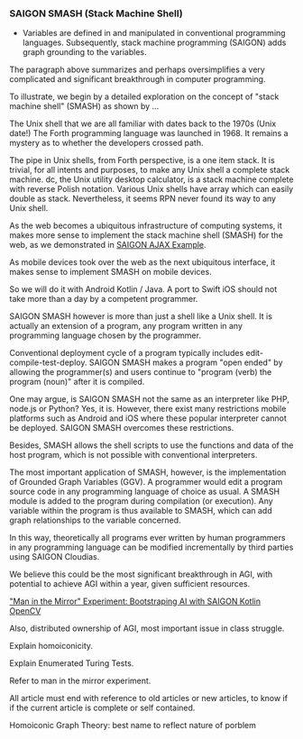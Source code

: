 ### SAIGON SMASH (Stack Machine Shell)

- Variables are defined in and manipulated in conventional programming languages. Subsequently, stack machine programming (SAIGON) adds graph grounding to the variables.

The paragraph above summarizes and perhaps oversimplifies a very complicated and significant breakthrough in computer programming. 

To illustrate, we begin by a detailed exploration on the concept of "stack machine shell" (SMASH) as shown by ...

The Unix shell that we are all familiar with dates back to the 1970s (Unix date!) The Forth programming language was launched in 1968. It remains a mystery as to whether the developers crossed path. 

The pipe in Unix shells,  from Forth perspective, is a one item stack. It is trivial, for all intents and purposes, to make any Unix shell a complete stack machine. dc, the Unix utility desktop calculator, is a stack machine complete with reverse Polish notation. Various Unix shells have array which can easily double as stack. Nevertheless, it seems RPN never found its way to any Unix shell. 

As the web becomes a ubiquitous infrastructure of computing systems, it makes more sense to implement the stack machine shell (SMASH) for the web, as we demonstrated in [SAIGON AJAX Example](http://5gl.epizy.com/nsm/fgl.html).

As mobile devices took over the web as the next ubiquitous interface, it makes sense to implement SMASH on mobile devices. 

So we will do it with Android Kotlin / Java. A port to Swift iOS should not take more than a day by a competent programmer. 

SAIGON SMASH however is more than just a shell like a Unix shell. It is actually an extension of a program, any program written in any programming language chosen by the programmer. 

Conventional deployment cycle of a program typically includes edit-compile-test-deploy. SAIGON SMASH makes a program "open ended" by allowing the programmer(s) and users continue to "program (verb) the program (noun)" after it is compiled. 

One may argue, is SAIGON SMASH not the same as an interpreter like PHP, node.js or Python? Yes, it is. However, there exist many restrictions mobile platforms such as Android and iOS where these popular interpreter cannot be deployed. SAIGON SMASH overcomes these restrictions. 

Besides, SMASH allows the shell scripts to use the functions and data of the host program, which is not possible with conventional interpreters. 

The most important application of SMASH, however, is the implementation of Grounded Graph Variables (GGV). A programmer would edit a program source code in any programming language of choice as usual. A SMASH module is added to the program during compilation (or execution).  Any variable within the program is thus available to SMASH, which can add graph relationships to the variable concerned. 

In this way, theoretically all programs ever written by human programmers in any programming language can be modified incrementally by third parties using SAIGON Cloudias. 

We believe this could be the most significant breakthrough in AGI, with potential to achieve AGI within a year, given sufficient resources.


[ "Man in the Mirror" Experiment: Bootstraping AI with SAIGON Kotlin OpenCV ](https://github.com/udexon/SAIGON/blob/master/Man_in_the_Mirror.md)

Also, distributed ownership of AGI, most important issue in class struggle. 

Explain homoiconicity. 

Explain Enumerated Turing Tests. 

Refer to man in the mirror experiment.

All article must end with reference to old articles or new articles, to know if if the current article is complete or self contained. 


Homoiconic Graph Theory: best name to reflect nature of porblem
